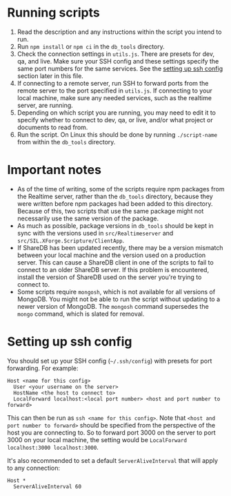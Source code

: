 # Running scripts
1. Read the description and any instructions within the script you intend to run.
2. Run `npm install` or `npm ci` in the `db_tools` directory.
3. Check the connection settings in `utils.js`. There are presets for dev, qa, and live. Make sure your SSH config and these settings specify the same port numbers for the same services. See the [setting up ssh config](#setting-up-ssh-config) section later in this file.
4. If connecting to a remote server, run SSH to forward ports from the remote server to the port specified in `utils.js`. If connecting to your local machine, make sure any needed services, such as the realtime server, are running.
5. Depending on which script you are running, you may need to edit it to specify whether to connect to dev, qa, or live, and/or what project or documents to read from.
6. Run the script. On Linux this should be done by running `./script-name` from within the `db_tools` directory.

# Important notes
- As of the time of writing, some of the scripts require npm packages from the Realtime server, rather than the `db_tools` directory, because they were written before npm packages had been added to this directory. Because of this, two scripts that use the same package might not necessarily use the same version of the package.
- As much as possible, package versions in `db_tools` should be kept in sync with the versions used in `src/Realtimeserver` and `src/SIL.XForge.Scripture/ClientApp`.
- If ShareDB has been updated recently, there may be a version mismatch between your local machine and the version used on a production server. This can cause a ShareDB client in one of the scripts to fail to connect to an older ShareDB server. If this problem is encountered, install the version of ShareDB used on the server you're trying to connect to.
- Some scripts require `mongosh`, which is not available for all versions of MongoDB. You might not be able to run the script without updating to a newer version of MongoDB. The `mongosh` command supersedes the `mongo` command, which is slated for removal.

# Setting up ssh config
You should set up your SSH config (`~/.ssh/config`) with presets for port forwarding. For example:
```
Host <name for this config>
  User <your username on the server>
  HostName <the host to connect to>
  LocalForward localhost:<local port number> <host and port number to forward>
```
This can then be run as `ssh <name for this config>`.
Note that `<host and port number to forward>` should be specified from the perspective of the host you are connecting to. So to forward port 3000 on the server to port 3000 on your local machine, the setting would be `LocalForward localhost:3000 localhost:3000`.

It's also recommended to set a default `ServerAliveInterval` that will apply to any connection:
```
Host *
  ServerAliveInterval 60
```
